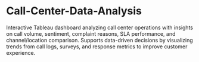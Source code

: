 # Call-Center-Data-Analysis
Interactive Tableau dashboard analyzing call center operations with insights on call volume, sentiment, complaint reasons, SLA performance, and channel/location comparison. Supports data-driven decisions by visualizing trends from call logs, surveys, and response metrics to improve customer experience.
